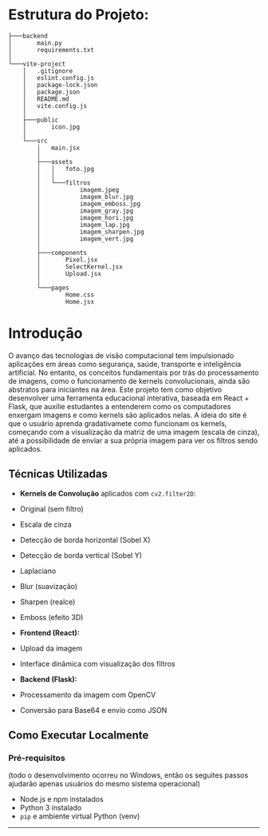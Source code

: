 # Estrutura do Projeto:
```
├───backend
│       main.py
│       requirements.txt
│
└───vite-project
    │   .gitignore
    │   eslint.config.js
    │   package-lock.json
    │   package.json
    │   README.md
    │   vite.config.js
    │
    ├───public
    │       icon.jpg
    │
    └───src
        │   main.jsx
        │
        ├───assets
        │   │   foto.jpg
        │   │
        │   └───filtros
        │           imagem.jpeg
        │           imagem_blur.jpg
        │           imagem_emboss.jpg
        │           imagem_gray.jpg
        │           imagem_hori.jpg
        │           imagem_lap.jpg
        │           imagem_sharpen.jpg
        │           imagem_vert.jpg
        │
        ├───components
        │       Pixel.jsx
        │       SelectKernel.jsx
        │       Upload.jsx
        │
        └───pages
                Home.css
                Home.jsx
```

# Introdução
O avanço das tecnologias de visão computacional tem impulsionado aplicações em áreas como segurança, saúde, transporte e inteligência artificial. No entanto, os conceitos fundamentais por trás do processamento de imagens, como o funcionamento de kernels convolucionais, ainda são abstratos para iniciantes na área.
Este projeto tem como objetivo desenvolver uma ferramenta educacional interativa, baseada em React + Flask, que auxilie estudantes a entenderem como os computadores enxergam imagens e como kernels são aplicados nelas. A ideia do site é que o usuário aprenda gradativamete como funcionam os kernels, começando com a visualização da matriz de uma imagem (escala de cinza), até a possibilidade de enviar a sua própria imagem para ver os filtros sendo aplicados.

## Técnicas Utilizadas

-  **Kernels de Convolução** aplicados com `cv2.filter2D`:
  - Original (sem filtro)
  - Escala de cinza
  - Detecção de borda horizontal (Sobel X)
  - Detecção de borda vertical (Sobel Y)
  - Laplaciano
  - Blur (suavização)
  - Sharpen (realce)
  - Emboss (efeito 3D)

-  **Frontend (React):**
  - Upload da imagem
  - Interface dinâmica com visualização dos filtros

-  **Backend (Flask):**
  - Processamento da imagem com OpenCV
  - Conversão para Base64 e envio como JSON

## Como Executar Localmente

### Pré-requisitos
(todo o desenvolvimento ocorreu no Windows, então os seguites passos ajudarão apenas usuários do mesmo sistema operacional)

- Node.js e npm instalados
- Python 3 instalado
- `pip` e ambiente virtual Python (venv)

---
